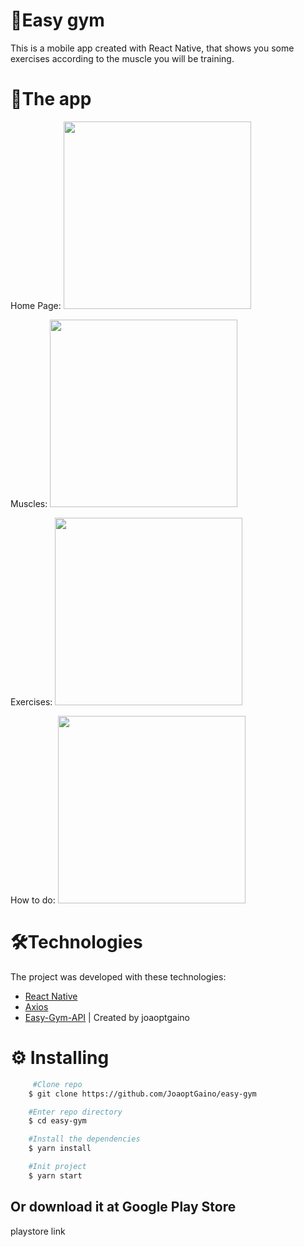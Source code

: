 # 💪Easy gym
This is a mobile app created with React Native, that shows you some exercises according to the muscle you will be training.

# 📸The app
Home Page:
<img src="https://i.ibb.co/Vv9xfW4/Screenshot-1601838537.png" height="300">

Muscles:
<img src=“https://i.ibb.co/9GFV9j5/Screenshot-1601838542.png” height="300">

Exercises:
<img src=“https://i.ibb.co/RDNxSgG/Screenshot-1601838551.png” height="300">

How to do:
<img src=“https://i.ibb.co/92sJ2H0/Screenshot-1601838556.png” height="300">

# 🛠Technologies
The project was developed with these technologies:

- [React Native](reactnative.dev/)
- [Axios](https://github.com/axios/axios)
- [Easy-Gym-API](https://easy-gym-api.herokuapp.com/api/exercises) | Created by joaoptgaino


# ⚙ Installing

```bash
     #Clone repo
    $ git clone https://github.com/JoaoptGaino/easy-gym

    #Enter repo directory
    $ cd easy-gym

    #Install the dependencies
    $ yarn install

    #Init project
    $ yarn start

```
## Or download it at Google Play Store
<p>playstore link</p>
